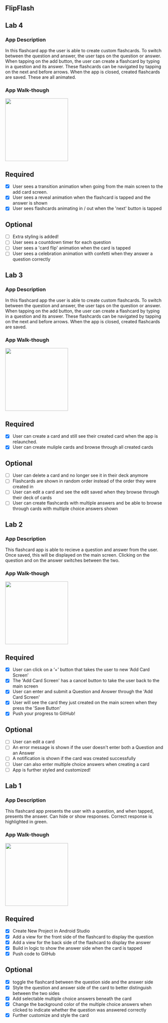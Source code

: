 ## FlipFlash

## Lab 4

### App Description
In this flashcard app the user is able to create custom flashcards. To switch between the question and answer, the user taps on the question or answer. When tapping on the add button, the user can create a flashcard by typing in a question and its answer. These flashcards can be navigated by tapping on the next and before arrows. When the app is closed, created flashcards are saved. These are all animated.

### App Walk-though

<img src="http://g.recordit.co/llds1r47rm.gif" width=200><br>

## Required
- [x] User sees a transition animation when going from the main screen to the add card screen.
- [x] User sees a reveal animation when the flashcard is tapped and the answer is shown
- [x] User sees flashcards animating in / out when the 'next' button is tapped

## Optional
- [ ] Extra styling is added!
- [ ] User sees a countdown timer for each question
- [ ] User sees a 'card flip' animation when the card is tapped
- [ ] User sees a celebration animation with confetti when they answer a question correctly

## Lab 3

### App Description
In this flashcard app the user is able to create custom flashcards. To switch between the question and answer, the user taps on the question or answer. When tapping on the add button, the user can create a flashcard by typing in a question and its answer. These flashcards can be navigated by tapping on the next and before arrows. When the app is closed, created flashcards are saved.

### App Walk-though

<img src="http://g.recordit.co/zlDRQppMdD.gif" width=200><br>


## Required
- [x] User can create a card and still see their created card when the app is relaunched.
- [x] User can create muliple cards and browse through all created cards

## Optional
- [ ] User can delete a card and no longer see it in their deck anymore
- [ ] Flashcards are shown in random order instead of the order they were created in
- [ ] User can edit a card and see the edit saved when they browse through their deck of cards
- [ ] User can create flashcards with multiple answers and be able to browse through cards with multiple choice answers shown

## Lab 2

### App Description
This flashcard app is able to recieve a question and answer from the user. Once saved, this will be displayed on the main screen. Clicking on the question and on the answer switches between the two.

### App Walk-though
<img src="https://media.giphy.com/media/3GlcPBqKcYFVV5F4KW/giphy.gif" width=200><br>

## Required
- [x] User can click on a ‘+’ button that takes the user to new ‘Add Card Screen’
- [x] The 'Add Card Screen' has a cancel button to take the user back to the main screen
- [x] User can enter and submit a Question and Answer through the 'Add Card Screen'
- [x] User will see the card they just created on the main screen when they press the 'Save Button'
- [x] Push your progress to GitHub!

## Optional
- [ ] User can edit a card
- [ ] An error message is shown if the user doesn't enter both a Question and an Answer
- [ ] A notification is shown if the card was created successfully
- [ ] User can also enter multiple choice answers when creating a card
- [ ] App is further styled and customized!

## Lab 1
### App Description
This flashcard app presents the user with a question, and when tapped, presents the answer. Can hide or show responses. Correct response is highlighted in green.

### App Walk-though

<img src="http://g.recordit.co/Du0YHYejhR.gif" width=200><br>

## Required
- [x] Create New Project in Android Studio
- [x] Add a view for the front side of the flashcard to display the question
- [x] Add a view for the back side of the flashcard to display the answer
- [x] Build in logic to show the answer side when the card is tapped
- [x] Push code to GitHub
## Optional
- [x] toggle the flashcard between the question side and the answer side
- [x] Style the question and answer side of the card to better distinguish between the two sides
- [x] Add selectable multiple choice answers beneath the card
- [x] Change the background color of the multiple choice answers when clicked to indicate whether the question was answered correctly
- [x] Further customize and style the card
